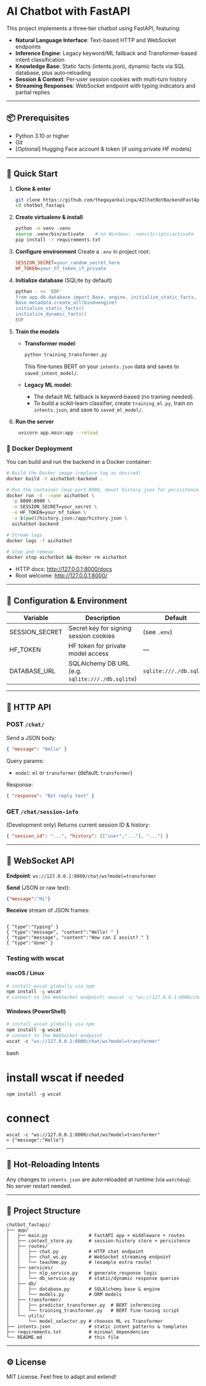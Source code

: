 # AI Chatbot with FastAPI

This project implements a three‑tier chatbot using FastAPI, featuring:

- **Natural Language Interface**: Text-based HTTP and WebSocket endpoints
- **Inference Engine**: Legacy keyword/ML fallback and Transformer‑based intent classification
- **Knowledge Base**: Static facts (intents.json), dynamic facts via SQL database, plus auto‑reloading
- **Session & Context**: Per‑user session cookies with multi‑turn history
- **Streaming Responses**: WebSocket endpoint with typing indicators and partial replies

---

## 📦 Prerequisites

- Python 3.10 or higher
- Git
- [Optional] Hugging Face account & token (if using private HF models)

---

## 🚀 Quick Start

1. **Clone & enter**
   ```bash
   git clone https://github.com/thegayankalinga/AIChatBotBackendFastApi
   cd chatbot_fastapi
   ```

2. **Create virtualenv & install**
   ```bash
   python -m venv .venv
   source .venv/bin/activate    # on Windows: .venv\Scripts\activate
   pip install -r requirements.txt
   ```

3. **Configure environment**
   Create a `.env` in project root:
   ```ini
   SESSION_SECRET=your_random_secret_here
   HF_TOKEN=your_hf_token_if_private
   ```

4. **Initialize database** (SQLite by default)
   ```bash
   python - << 'EOF'
   from app.db.database import Base, engine, initialize_static_facts, initialize_dynamic_facts
   Base.metadata.create_all(bind=engine)
   initialize_static_facts()
   initialize_dynamic_facts()
   EOF
   ```

5. **Train the models**

   - **Transformer model**:
     ```bash
     python training_transformer.py
     ```
     This fine‑tunes BERT on your `intents.json` data and saves to `saved_intent_model/`.

   - **Legacy ML model**:
     - The default ML fallback is keyword‑based (no training needed).
     - To build a scikit‑learn classifier, create `training_ml.py`, train on `intents.json`, and save to `saved_ml_model/`.

6. **Run the server**
   ```bash
    uvicorn app.main:app --reload
    ```

### 🐳 Docker Deployment

You can build and run the backend in a Docker container:

```bash
# Build the Docker image (replace tag as desired)
docker build -t aichatbot-backend .

# Run the container (map port 8000, mount history.json for persistence)
docker run -d --name aichatbot \
  -p 8000:8000 \
  -e SESSION_SECRET=your_secret \
  -e HF_TOKEN=your_hf_token \
  -v $(pwd)/history.json:/app/history.json \
  aichatbot-backend

# Stream logs
docker logs -f aichatbot

# Stop and remove
docker stop aichatbot && docker rm aichatbot
```


   - HTTP docs: http://127.0.0.1:8000/docs
   - Root welcome: http://127.0.0.1:8000/

---

## 🔧 Configuration & Environment

| Variable         | Description                                     | Default             |
|------------------|-------------------------------------------------|---------------------|
| SESSION_SECRET   | Secret key for signing session cookies          | (see `.env`)        |
| HF_TOKEN         | HF token for private model access               | —                   |
| DATABASE_URL     | SQLAlchemy DB URL (e.g. `sqlite:///./db.sqlite`)| `sqlite:///./db.sqlite` |

---

## 📝 HTTP API

### POST `/chat/`

Send a JSON body:
```json
{ "message": "Hello" }
```
Query params:
- `model`: `ml` or `transformer` (default: `transformer`)

Response:
```json
{ "response": "Bot reply text" }
```

### GET `/chat/session-info`
(Development only) Returns current session ID & history:
```json
{ "session_id": "...", "history": [["user","..."], "..."] }
```

---

## 📡 WebSocket API

**Endpoint**: `ws://127.0.0.1:8000/chat/ws?model=transformer`

**Send** (JSON or raw text):
```json
{"message":"Hi"}
```

**Receive** stream of JSON frames:
```text

{ "type":"typing" }
{ "type":"message", "content":"Hello! " }
{ "type":"message", "content":"How can I assist? " }
{ "type":"done" }

```

### Testing with wscat

#### macOS / Linux
```bash
# install wscat globally via npm
npm install -g wscat
# connect to the WebSocket endpoint\ nwscat -c "ws://127.0.0.1:8000/chat/ws?model=transformer"
```

#### Windows (PowerShell)
```powershell
# install wscat globally via npm
npm install -g wscat
# connect to the WebSocket endpoint
wscat -c "ws://127.0.0.1:8000/chat/ws?model=transformer"
```
bash
# install wscat if needed
`npm install -g wscat`

# connect
```
wscat -c "ws://127.0.0.1:8000/chat/ws?model=transformer"
> {"message":"Hello"}
```

---

## 🔄 Hot‑Reloading Intents

Any changes to `intents.json` are auto‑reloaded at runtime (via `watchdog`). No server restart needed.

---

## 📁 Project Structure

```
chatbot_fastapi/
├── app/
│   ├── main.py               # FastAPI app + middleware + routes
│   ├── context_store.py      # session‑history store + persistence
│   ├── routes/
│   │   ├── chat.py           # HTTP chat endpoint
│   │   ├── chat_ws.py        # WebSocket streaming endpoint
│   │   └── teachme.py        # (example extra route)
│   ├── services/
│   │   ├── nlp_service.py    # generate_response logic
│   │   └── db_service.py     # static/dynamic response queries
│   ├── db/
│   │   ├── database.py       # SQLAlchemy base & engine
│   │   └── models.py         # ORM models
│   ├── transformer/
│   │   ├── predictor_transformer.py  # BERT inferencing
│   │   └── training_transformer.py   # BERT fine‑tuning script
│   └── utils/
│       └── model_selector.py # chooses ML vs Transformer
├── intents.json              # static intent patterns & templates
├── requirements.txt          # minimal dependencies
└── README.md                 # this file
```

---

## ⚙️ License

MIT License. Feel free to adapt and extend!

